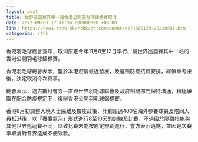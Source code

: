 ```yaml
---
layout: post
title: 世界巡迴賽其中一站香港公開羽毛球錦標賽取消
date: 2022-09-01 17:41:56.000000000 +08:00
link: https://news.rthk.hk/rthk/ch/component/k2/1665159-20220901.htm
categories: rthk
---
```


香港羽毛球總會宣布，取消原定今年11月8至13日舉行、屬世界巡迴賽其中一站的香港公開羽毛球錦標賽。
 
香港羽毛球總會表示，鑒於本港疫情最近發展，及遵照防疫抗疫安排，經慎重考慮後，決定取消今次賽事。

總會表示，過去數月會方一直與世界羽毛球聯會及政府相關部門保持溝通，積極爭取在配合防疫規定下，復辦香港公開羽毛球錦標賽。

香港8月初調整入境人士隔離及檢疫政策，計劃超過400名海外參賽球員及陪同人員抵港後，以「賽事氣泡」形式進行8至10天的訓練及比賽，不過礙於隔離措施與其他世界巡迴賽不同，以致比賽未能按原定規劃進行，會方表示遺憾，並因是次賽事取消對各界造成不便致歉。

